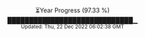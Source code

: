 <p align="center">
⏳Year Progress (97.33 %) <br>
█████████████████████████████▁ <br>
<sub>Updated: Thu, 22 Dec 2022 06:02:38 GMT</sub>
</p>


